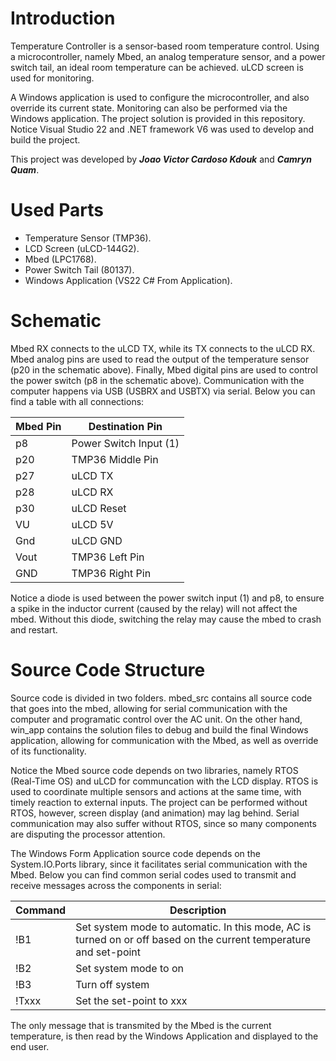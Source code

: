 # Introduction
Temperature Controller is a sensor-based room temperature control. Using a microcontroller, namely Mbed, an analog temperature sensor, and a power switch tail, an ideal room temperature can be achieved. uLCD screen is used for monitoring.

A Windows application is used to configure the microcontroller, and also override its current state. Monitoring can also be performed via the Windows application. The project solution is provided in this repository. Notice Visual Studio 22 and .NET framework V6 was used to develop and build the project.

This project was developed by ***Joao Victor Cardoso Kdouk*** and ***Camryn Quam***.

# Used Parts
- Temperature Sensor (TMP36).
- LCD Screen (uLCD-144G2).
- Mbed (LPC1768).
- Power Switch Tail (80137).
- Windows Application (VS22 C# From Application).

# Schematic

Mbed RX connects to the uLCD TX, while its TX connects to the uLCD RX. Mbed analog pins are used to read the output of the temperature sensor (p20 in the schematic above). Finally, Mbed digital pins are used to control the power switch (p8 in the schematic above). Communication with the computer happens via USB (USBRX and USBTX) via serial. Below you can find a table with all connections:

<div align="center">

| Mbed Pin | Destination Pin |
| --- | ----------- |
| p8 | Power Switch Input (1) |
| p20 | TMP36 Middle Pin |
| p27 | uLCD TX |
| p28 | uLCD RX |
| p30 | uLCD Reset |
| VU | uLCD 5V |
| Gnd | uLCD GND |
| Vout | TMP36 Left Pin |
| GND | TMP36 Right Pin |

</div>

Notice a diode is used between the power switch input (1) and p8, to ensure a spike in the inductor current (caused by the relay) will not affect the mbed. Without this diode, switching the relay may cause the mbed to crash and restart.

# Source Code Structure

Source code is divided in two folders. mbed_src contains all source code that goes into the mbed, allowing for serial communication with the computer and programatic control over the AC unit. On the other hand, win_app contains the solution files to debug and build the final Windows application, allowing for communication with the Mbed, as well as override of its functionality.

Notice the Mbed source code depends on two libraries, namely RTOS (Real-Time OS) and uLCD for communcation with the LCD display. RTOS is used to coordinate multiple sensors and actions at the same time, with timely reaction to external inputs. The project can be performed without RTOS, however, screen display (and animation) may lag behind. Serial communication may also suffer without RTOS, since so many components are disputing the processor attention.

The Windows Form Application source code depends on the System.IO.Ports library, since it facilitates serial communication with the Mbed. Below you can find common serial codes used to transmit and receive messages across the components in serial:

<div align="center">

| Command | Description |
| --- | ----------- |
| !B1 | Set system mode to automatic. In this mode, AC is turned on or off based on the current temperature and set-point |
| !B2 | Set system mode to on |
| !B3 | Turn off system |
| !Txxx | Set the set-point to xxx |

</div>

The only message that is transmited by the Mbed is the current temperature, is then read by the Windows Application and displayed to the end user.
